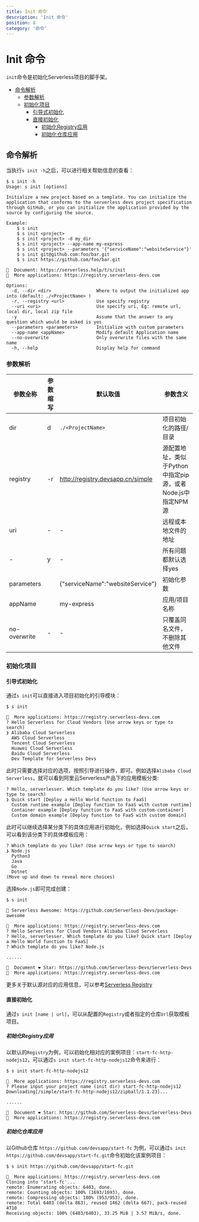 ```yaml
---
title: Init 命令
description: 'Init 命令'
position: 8
category: '命令'
---
```

# Init 命令

`init`命令是初始化Serverless项目的脚手架。

- [命令解析](#命令解析)
    - [参数解析](#参数解析)
    - [初始化项目](#初始化项目)
        - [引导式初始化](#引导式初始化)
        - [直接初始化](#直接初始化)
            - [初始化Registry应用](#初始化Registry应用)
            - [初始化仓库应用](#初始化仓库应用)

## 命令解析

当执行`s init -h`之后，可以进行相关帮助信息的查看：

```shell script
$ s init -h
Usage: s init [options]

Initialize a new project based on a template. You can initialize the application that conforms to the serverless devs project specification through GitHub, or you can initialize the application provided by the source by configuring the source.

Example:
    $ s init
    $ s init <project> 
    $ s init <project> -d my_dir
    $ s init <project> --app-name my-express
    $ s init <project> --parameters '{"serviceName":"websiteService"}'
    $ s init git@github.com:foo/bar.git
    $ s init https://github.com/foo/bar.git
    
📖  Document: https://serverless.help/t/s/init
🚀  More applications: https://registry.serverless-devs.com

Options:
  -d, --dir <dir>                 Where to output the initialized app into (default: ./<ProjectName> )
  -r, --registry <url>            Use specify registry
  --uri <uri>                     Use specify uri, Eg: remote url, local dir, local zip file
  -y                              Assume that the answer to any question which would be asked is yes
  --parameters <parameters>       Initialize with custom parameters
  --app-name <appName>            Modify default Application name
  --no-overwrite                  Only overwrite files with the same name
  -h, --help                      Display help for command
```

### 参数解析

| 参数全称 | 参数缩写 | 默认取值 | 参数含义 |
|-----|-----|-----|-----|
| dir | d | `./<ProjectName>` | 项目初始化的路径/目录 | 
| registry | -r | http://registry.devsapp.cn/simple | 源配置地址，类似于Python中指定pip源，或者Node.js中指定NPM源 | 
| uri | - | - | 远程或本地文件的地址 |
| - | y | - | 所有问题都默认选择yes | 
| parameters |  | {"serviceName":"websiteService"} | 初始化参数 | 
| appName |  | my-express | 应用/项目名称 | 
| no-overwrite | - | - | 只覆盖同名文件，不删除其他文件 | 

### 初始化项目

#### 引导式初始化

通过`s init`可以直接进入项目初始化的引导模块：

```shell script
$ s init

🚀  More applications: https://registry.serverless-devs.com
? Hello Serverless for Cloud Vendors (Use arrow keys or type to search)
❯ Alibaba Cloud Serverless 
  AWS Cloud Serverless 
  Tencent Cloud Serverless 
  Huawei Cloud Serverless 
  Baidu Cloud Serverless 
  Dev Template for Serverless Devs 
```

此时只需要选择对应的选项，按照引导进行操作，即可。例如选择`Alibaba Cloud Serverless`，就可以看到阿里云Serverless产品下的应用模板分类:

```shell script
? Hello, serverlesser. Which template do you like? (Use arrow keys or type to search)
❯ Quick start [Deploy a Hello World function to FaaS] 
  Custom runtime example [Deploy function to FaaS with custom runtime] 
  Container example [Deploy function to FaaS with custom-container] 
  Custom domain example [Deploy function to FaaS with custom domain] 
```

此时可以继续选择某分类下的具体应用进行初始化，例如选择`Quick start`之后，可以看到该分类下的具体模板应用：

```shell script
? Which template do you like? (Use arrow keys or type to search)
❯ Node.js 
  Python3 
  Java 
  Go 
  Dotnet 
(Move up and down to reveal more choices)
```

选择`Node.js`即可完成创建：

```shell script
$ s init                                         

🚀 Serverless Awesome: https://github.com/Serverless-Devs/package-awesome

🚀  More applications: https://registry.serverless-devs.com
? Hello Serverless for Cloud Vendors Alibaba Cloud Serverless
? Hello, serverlesser. Which template do you like? Quick start [Deploy a Hello World function to FaaS]
? Which template do you like? Node.js

......

💞  Document ❤ Star: https://github.com/Serverless-Devs/Serverless-Devs
🚀  More applications: https://registry.serverless-devs.com
```

更多关于默认源对应的应用信息，可以参考[Serverless Registry](https://registry.serverless-devs.com/)

#### 直接初始化

通过`s init [name | url]`，可以从配置的`Registry`或者指定的仓库`Url`获取模板项目。

##### 初始化Registry应用

以默认的`Registry`为例，可以初始化相对应的案例项目：`start-fc-http-nodejs12`，可以通过`s init start-fc-http-nodejs12`命令来进行：

```shell script
$ s init start-fc-http-nodejs12

🚀  More applications: https://registry.serverless-devs.com
? Please input your project name (init dir) start-fc-http-nodejs12
Downloading[/simple/start-fc-http-nodejs12/zipball/1.1.23]...

......

💞  Document ❤ Star: https://github.com/Serverless-Devs/Serverless-Devs
🚀  More applications: https://registry.serverless-devs.com
```

##### 初始化仓库应用

以Github仓库 `https://github.com/devsapp/start-fc` 为例，可以通过`s init  https://github.com/devsapp/start-fc.git`命令初始化该案例项目：

```shell script
$ s init https://github.com/devsapp/start-fc.git

🚀  More applications: https://registry.serverless-devs.com
Cloning into 'start-fc'...
remote: Enumerating objects: 6403, done.
remote: Counting objects: 100% (1693/1693), done.
remote: Compressing objects: 100% (953/953), done.
remote: Total 6403 (delta 863), reused 1462 (delta 667), pack-reused 4710
Receiving objects: 100% (6403/6403), 33.25 MiB | 3.57 MiB/s, done.
```




